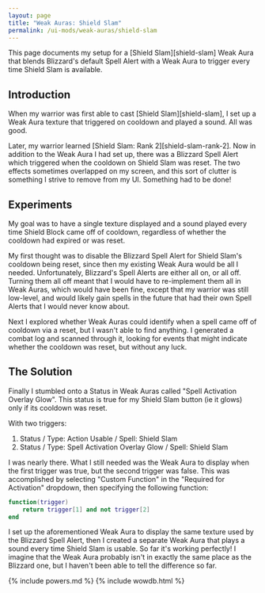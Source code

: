 ```yaml
---
layout: page
title: "Weak Auras: Shield Slam"
permalink: /ui-mods/weak-auras/shield-slam
---
```

This page documents my setup for a [Shield Slam][shield-slam] Weak Aura that blends Blizzard's default Spell Alert with a Weak Aura to trigger every time Shield Slam is available.

## Introduction

When my warrior was first able to cast [Shield Slam][shield-slam], I set up a Weak Aura texture that triggered on cooldown and played a sound. All was good.

Later, my warrior learned [Shield Slam: Rank 2][shield-slam-rank-2]. Now in addition to the Weak Aura I had set up, there was a Blizzard Spell Alert which triggered when the cooldown on Shield Slam was reset. The two effects sometimes overlapped on my screen, and this sort of clutter is something I strive to remove from my UI. Something had to be done!

## Experiments

My goal was to have a single texture displayed and a sound played every time Shield Block came off of cooldown, regardless of whether the cooldown had expired or was reset.

My first thought was to disable the Blizzard Spell Alert for Shield Slam's cooldown being reset, since then my existing Weak Aura would be all I needed. Unfortunately, Blizzard's Spell Alerts are either all on, or all off. Turning them all off meant that I would have to re-implement them all in Weak Auras, which would have been fine, except that my warrior was still low-level, and would likely gain spells in the future that had their own Spell Alerts that I would never know about.

Next I explored whether Weak Auras could identify when a spell came off of cooldown via a reset, but I wasn't able to find anything. I generated a combat log and scanned through it, looking for events that might indicate whether the cooldown was reset, but without any luck.

## The Solution

Finally I stumbled onto a Status in Weak Auras called "Spell Activation Overlay Glow". This status is true for my Shield Slam button (ie it glows) only if its cooldown was reset.

With two triggers:

1. Status / Type: Action Usable / Spell: Shield Slam
1. Status / Type: Spell Activation Overlay Glow / Spell: Shield Slam

I was nearly there. What I still needed was the Weak Aura to display when the first trigger was true, but the second trigger was false. This was accomplished by selecting "Custom Function" in the "Required for Activation" dropdown, then specifying the following function:

``` lua
function(trigger)
    return trigger[1] and not trigger[2]
end
```

I set up the aforementioned Weak Aura to display the same texture used by the Blizzard Spell Alert, then I created a separate Weak Aura that plays a sound every time Shield Slam is usable. So far it's working perfectly! I imagine that the Weak Aura probably isn't in exactly the same place as the Blizzard one, but I haven't been able to tell the difference so far.

{% include powers.md %}
{% include wowdb.html %}
